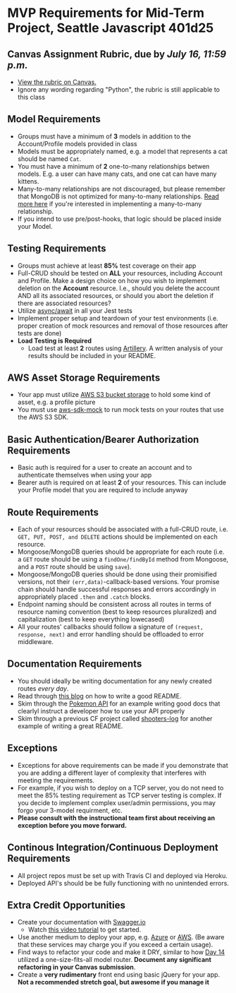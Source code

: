 # MVP Requirements for Mid-Term Project, Seattle Javascript 401d25

## Canvas Assignment Rubric, due by *July 16, 11:59 p.m.*
* [View the rubric on Canvas.](https://canvas.instructure.com/courses/1343256/assignments/8637253)
* Ignore any wording regarding "Python", the rubric is still applicable to this class

## Model Requirements
  * Groups must have a minimum of **3** models in addition to the Account/Profile models provided in class
  * Models must be appropriately named, e.g. a model that represents a cat should be named `Cat`. 
  * You must have a minimum of **2** one-to-many relationships betwen models. E.g. a user can have many cats, and one cat can have many kittens. 
  * Many-to-many relationships are not discouraged, but please remember that MongoDB is not optimized for many-to-many relationships. [Read more here](http://learnmongodbthehardway.com/schema/schemabasics/) if you're interested in implementing a many-to-many relationship.
  * If you intend to use pre/post-hooks, that logic should be placed inside your Model.  

## Testing Requirements
* Groups must achieve at least **85%** test coverage on their app
* Full-CRUD should be tested on **ALL** your resources, including Account and Profile. Make a design choice on how you wish to implement deletion on the **Account** resource. I.e., should you delete the account AND all its associated resources, or should you abort the deletion if there are associated resources?
* Utilize [async/await](https://javascript.info/async-await) in all your Jest tests
* Implement proper setup and teardown of your test environments (i.e. proper creation of mock resources and removal of those resources after tests are done)
* **Load Testing is Required**
  * Load test at least **2** routes using [Artillery](https://artillery.io/docs/getting-started/). A written analysis of your results should be included in your README. 

## AWS Asset Storage Requirements
* Your app must utilize [AWS S3 bucket storage](https://docs.aws.amazon.com/AWSJavaScriptSDK/latest/AWS/S3.html) to hold some kind of asset, e.g. a profile picture
* You must use [aws-sdk-mock](https://www.npmjs.com/package/aws-sdk-mock) to run mock tests on your routes that use the AWS S3 SDK. 

## Basic Authentication/Bearer Authorization Requirements
* Basic auth is required for a user to create an account and to authenticate themselves when using your app
* Bearer auth is required on at least **2** of your resources. This can include your Profile model that you are required to include anyway


## Route Requirements
* Each of your resources should be associated with a full-CRUD route, i.e. `GET, PUT, POST, and DELETE` actions should be implemented on each resource.
* Mongoose/MongoDB queries should be appropriate for each route (i.e. a `GET` route should be using a `findOne/findById` method from Mongoose, and a `POST` route should be using `save`). 
* Mongoose/MongoDB queries should be done using their promisified versions, not their `(err,data)`-callback-based versions. Your promise chain should handle successful responses and errors accordingly in appropriately placed `.then` and `.catch` blocks. 
* Endpoint naming should be consistent across all routes in terms of resource naming convention (best to keep resources pluralized) and capitalization (best to keep everything lowecased)
* All your routes' callbacks should follow a signature of `(request, response, next)` and error handling should be offloaded to error middleware. 

## Documentation Requirements
* You should ideally be writing documentation for any newly created routes *every day*. 
* Read through [this blog](https://medium.com/@meakaakka/a-beginners-guide-to-writing-a-kickass-readme-7ac01da88ab3) on how to write a good README.
* Skim through the [Pokemon API](https://pokeapi.co/docsv2/) for an example writing good docs that clearlyl instruct a developer how to use your API properly
* Skim through a previous CF project called [shooters-log](https://github.com/gsmatth/shooters-log) for another example of writing a great README. 

## Exceptions
  * Exceptions for above requirements can be made if you demonstrate that you are adding a different layer of complexity that interferes with meeting the requirements. 
  * For example, if you wish to deploy on a TCP server, you do not need to meet the 85% testing requirement as TCP server testing is complex. If you decide to implement complex user/admin permissions, you may forgo your 3-model requirment, etc.
  * **Please consult with the instructional team first about receiving an exception before you move forward.**

## Continous Integration/Continuous Deployment Requirements
* All project repos must be set up with Travis CI and deployed via Heroku. 
* Deployed API's should be be fully functioning with no unintended errors. 

## Extra Credit Opportunities
* Create your documentation with [Swagger.io](https://swagger.io/)
  * Watch [this video tutorial](https://www.youtube.com/watch?v=xggucT_xl5U) to get started.
* Use another medium to deploy your app, e.g. [Azure](https://docs.microsoft.com/en-us/azure/app-service/app-service-continuous-deployment) or [AWS](https://docs.aws.amazon.com/elasticbeanstalk/latest/dg/create_deploy_nodejs.html).  (Be aware that these services may charge you if you exceed a certain usage).
* Find ways to refactor your code and make it DRY, similar to how [Day 14](https://github.com/codefellows/seattle-javascript-401d25/tree/master/back-end/14-relationship-modeling/one-to-many-refactor) utilized a one-size-fits-all model router. **Document any significant refactoring in your Canvas submission**. 
* Create a **very rudimentary** front end using basic jQuery for your app. **Not a recommended stretch goal, but awesome if you manage it** 







